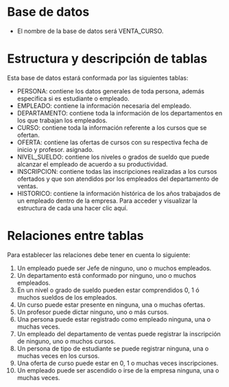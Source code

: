 # Base de datos
- El nombre de la base de datos será VENTA_CURSO.
# Estructura y descripción de tablas
Esta base de datos estará conformada por las siguientes tablas:
- PERSONA: contiene los datos generales de toda persona, además especifica si es estudiante o empleado.
- EMPLEADO: contiene la información necesaria del empleado.
- DEPARTAMENTO: contiene toda la información de los departamentos en los que trabajan los empleados.
- CURSO: contiene toda la información referente a los cursos que se ofertan.
- OFERTA: contiene las ofertas de cursos con su respectiva fecha de inicio y profesor. asignado. 
- NIVEL_SUELDO: contiene los niveles o grados de sueldo que puede alcanzar el empleado de acuerdo a su productividad.
- INSCRIPCION: contiene todas las inscripciones realizadas a los cursos ofertados y que son atendidos por los empleados del departamento de ventas.
- HISTORICO: contiene la información histórica de los años trabajados de un empleado dentro de la empresa.
Para acceder y visualizar la estructura de cada una hacer clic aquí.
# Relaciones entre tablas
Para establecer las relaciones debe tener en cuenta lo siguiente:
1. Un empleado puede ser Jefe de ninguno, uno o muchos empleados.
2. Un departamento está conformado por ninguno, uno o muchos empleados.
3. En un nivel o grado de sueldo pueden estar comprendidos 0, 1 ó muchos sueldos de los empleados.
4. Un curso puede estar presente en ninguna, una o muchas ofertas.
5. Un profesor puede dictar ninguno, uno o más cursos.
6. Una persona puede estar registrado como empleado ninguna, una o muchas veces.
7. Un empleado del departamento de ventas puede registrar la inscripción de ninguno, uno o muchos cursos.
8. Un persona de tipo de estudiante se puede registrar ninguna, una o muchas veces en los cursos.
9. Una oferta de curso puede estar en 0, 1 o muchas veces inscripciones.
10. Un empleado puede ser ascendido o irse de la empresa ninguna, una o muchas veces.
